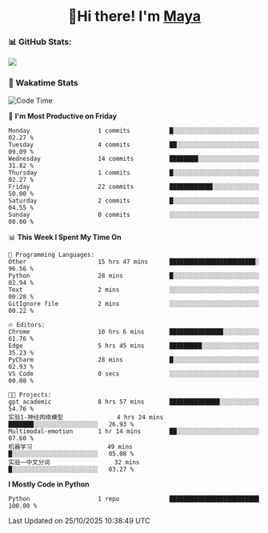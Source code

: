  <h1 align="center">👋Hi there! I'm <a href="https://liumyblog.cn">Maya</a></h1>

### 📊 GitHub Stats:
<p href="https://github.com/anuraghazra/github-readme-stats">
<img align="left" src="https://github-readme-stats.vercel.app/api?username=liumy-lay&show_icons=true&title_color=ffffff&icon_color=ffffff&text_color=ffffff&bg_color=D80835&hide_title=true" />
</p>
<br clear="left"/>

### 🚀 Wakatime Stats
<!--START_SECTION:waka-->
![Code Time](http://img.shields.io/badge/Code%20Time-242%20hrs%2048%20mins-blue)

📅 **I'm Most Productive on Friday** 

```text
Monday                   1 commits           █░░░░░░░░░░░░░░░░░░░░░░░░   02.27 % 
Tuesday                  4 commits           ██░░░░░░░░░░░░░░░░░░░░░░░   09.09 % 
Wednesday                14 commits          ████████░░░░░░░░░░░░░░░░░   31.82 % 
Thursday                 1 commits           █░░░░░░░░░░░░░░░░░░░░░░░░   02.27 % 
Friday                   22 commits          ████████████░░░░░░░░░░░░░   50.00 % 
Saturday                 2 commits           █░░░░░░░░░░░░░░░░░░░░░░░░   04.55 % 
Sunday                   0 commits           ░░░░░░░░░░░░░░░░░░░░░░░░░   00.00 % 
```


📊 **This Week I Spent My Time On** 

```text
💬 Programming Languages: 
Other                    15 hrs 47 mins      ████████████████████████░   96.56 % 
Python                   28 mins             █░░░░░░░░░░░░░░░░░░░░░░░░   02.94 % 
Text                     2 mins              ░░░░░░░░░░░░░░░░░░░░░░░░░   00.28 % 
GitIgnore file           2 mins              ░░░░░░░░░░░░░░░░░░░░░░░░░   00.22 % 

🔥 Editors: 
Chrome                   10 hrs 6 mins       ███████████████░░░░░░░░░░   61.76 % 
Edge                     5 hrs 45 mins       █████████░░░░░░░░░░░░░░░░   35.23 % 
PyCharm                  28 mins             █░░░░░░░░░░░░░░░░░░░░░░░░   02.93 % 
VS Code                  0 secs              ░░░░░░░░░░░░░░░░░░░░░░░░░   00.08 % 

🐱‍💻 Projects: 
gpt_academic             8 hrs 57 mins       ██████████████░░░░░░░░░░░   54.76 % 
实验1-神经网络模型               4 hrs 24 mins       ███████░░░░░░░░░░░░░░░░░░   26.93 % 
Multimodal-emotion       1 hr 14 mins        ██░░░░░░░░░░░░░░░░░░░░░░░   07.60 % 
机器学习                     49 mins             █░░░░░░░░░░░░░░░░░░░░░░░░   05.08 % 
实验一中文分词                  32 mins             █░░░░░░░░░░░░░░░░░░░░░░░░   03.27 % 
```

**I Mostly Code in Python** 

```text
Python                   1 repo              █████████████████████████   100.00 % 
```




 Last Updated on 25/10/2025 10:38:49 UTC
<!--END_SECTION:waka-->
